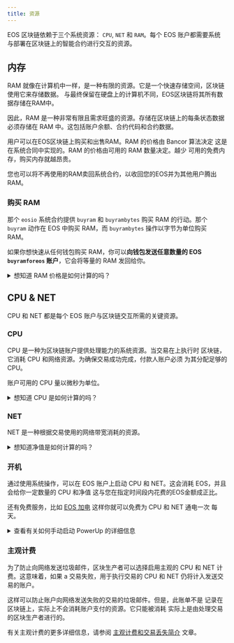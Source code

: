 ```yaml
---
title: 资源
---
```


EOS 区块链依赖于三个系统资源： `CPU`, `NET` 和 `RAM`。每个 EOS 账户都需要系统 
与部署在区块链上的智能合约进行交互的资源。

## 内存

RAM 就像在计算机中一样，是一种有限的资源。它是一个快速存储空间，区块链使用它来存储数据。
与最终保留在硬盘上的计算机不同，EOS区块链将其所有数据存储在RAM中。

因此，RAM 是一种非常有限且需求旺盛的资源。存储在区块链上的每条状态数据
必须存储在 RAM 中。这包括账户余额、合约代码和合约数据。

用户可以在EOS区块链上购买和出售RAM。RAM 的价格由 Bancor 算法决定
这是在系统合同中实现的。RAM 的价格由可用的 RAM 数量决定。越少
可用的免费内存，购买内存就越昂贵。

您也可以将不再使用的RAM卖回系统合约，以收回您的EOS并为其他用户腾出RAM。


### 购买 RAM

那个 `eosio` 系统合约提供 `buyram` 和 `buyrambytes` 购买 RAM 的行动。那个 `buyram` 动作在 EOS 中购买 RAM，而 `buyrambytes` 操作以字节为单位购买 RAM。

如果你想快速从任何钱包购买 RAM，你可以**向钱包发送任意数量的 EOS `buyramforeos` 账户**，它会将等量的 RAM 发回给你。

<details>
    <summary>想知道 RAM 价格是如何计算的吗？</summary>

智能合约存储其数据所需的必要RAM是根据使用的区块链状态计算得出的。

作为开发者，要了解您的智能合约所需的内存量，请注意您的智能合约实例化和使用的多索引表所依据的数据结构。一个多索引表所依据的数据结构定义了表中的一行。数据结构的每个数据成员都对应于表中的一个行单元格。
要估算一个多索引行需要在区块链上存储的 RAM 量，必须将每个数据成员类型的大小和每个已定义索引的内存开销（如果有）相加。以下是EOS代码为多索引表、索引和数据类型定义的管理费用：

<br/>

* [多索引 RAM 字节开销](https://github.com/AntelopeIO/leap/blob/f6643e434e8dc304bba742422dd036a6fbc1f039/libraries/chain/include/eosio/chain/contract_table_objects.hpp#L240)
* [每个索引 RAM 字节每行的开销](https://github.com/AntelopeIO/leap/blob/a4c29608472dd195d36d732052784aadc3a779cb/libraries/chain/include/eosio/chain/config.hpp#L109)
* [修复了共享矢量 RAM 字节的开销](https://github.com/AntelopeIO/leap/blob/a4c29608472dd195d36d732052784aadc3a779cb/libraries/chain/include/eosio/chain/config.hpp#L108)
* [每个账户 RAM 字节的开销](https://github.com/AntelopeIO/leap/blob/a4c29608472dd195d36d732052784aadc3a779cb/libraries/chain/include/eosio/chain/config.hpp#L110)
* [设置代码 RAM 字节乘数](https://github.com/AntelopeIO/leap/blob/a4c29608472dd195d36d732052784aadc3a779cb/libraries/chain/include/eosio/chain/config.hpp#L111)
* [RAM 使用情况更新功能](https://github.com/AntelopeIO/leap/blob/9f0679bd0a42d6c24a966bb79de6d8c0591872a5/libraries/chain/apply_context.cpp#L725)

</details>


## CPU & NET

CPU 和 NET 都是每个 EOS 账户与区块链交互所需的关键资源。

### CPU

CPU 是一种为区块链账户提供处理能力的系统资源。当交易在上执行时 
区块链，它消耗 CPU 和网络资源。为确保交易成功完成，付款人账户必须 
为其分配足够的 CPU。 

账户可用的 CPU 量以微秒为单位。


<details>
    <summary>想知道 CPU 是如何计算的吗？</summary>

区块链执行的交易包含一项或多项操作。每笔交易必须消耗一定数量的 CPU
在最小和最大事务 CPU 使用率值预定义的限制范围内。对于EOS区块链来说，这些限制
在区块链的配置中设置。你可以通过运行以下命令来找出这些限制，然后查阅
这 `min_transaction_cpu_usage` 还有 `max_transaction_cpu_usage` 以微秒为单位表示。

<br/>

对于执行交易的账户，区块链会在执行每笔交易之前计算并更新每个区块的剩余资源。当交易准备好执行时，区块链会决定付款人账户是否有足够的CPU来完成交易的执行。为了计算必要的 CPU，主动构建当前区块的节点会测量执行事务的时间。如果账户有足够的 CPU，则会执行交易；否则交易将被拒绝。有关技术详情，请参阅以下链接：

* [CPU 配置变量](https://github.com/AntelopeIO/leap/blob/a4c29608472dd195d36d732052784aadc3a779cb/libraries/chain/include/eosio/chain/config.hpp#L66)
* [交易初始化](https://github.com/AntelopeIO/leap/blob/e55669c42dfe4ac112e3072186f3a449936c0c61/libraries/chain/controller.cpp#L1559)
* [交易 CPU 计费](https://github.com/AntelopeIO/leap/blob/e55669c42dfe4ac112e3072186f3a449936c0c61/libraries/chain/controller.cpp#L1577)
* [检查交易的 CPU 使用情况](https://github.com/AntelopeIO/leap/blob/a4c29608472dd195d36d732052784aadc3a779cb/libraries/chain/transaction_context.cpp#L381)

</details>

### NET

NET 是一种根据交易使用的网络带宽消耗的资源。

<details>
    <summary>想知道净值是如何计算的吗？</summary>

每笔交易消耗的净额不得超过预定义的最大交易净使用值。对于EOS区块链，此限制是在区块链的配置中设置的。您可以通过运行以下命令来找出此限制，并查阅 `max_transaction_net_usage` 以字节表示。

<br/>

对于执行交易的账户，区块链会在执行每笔交易之前计算并更新每个区块的剩余资源。当交易准备好执行时，区块链决定付款人账户是否有足够的净资产来支付交易的执行。必要的净额是根据交易大小计算的，交易大小是存储在区块链中的打包交易的大小。如果账户有足够的 NET 资源，则可以执行交易；否则交易将被拒绝。有关技术细节，请参阅以下来源：

<br/>

* [NET 配置变量](https://github.com/AntelopeIO/leap/blob/a4c29608472dd195d36d732052784aadc3a779cb/libraries/chain/include/eosio/chain/config.hpp#L57)
* [交易初始化](https://github.com/AntelopeIO/leap/blob/e55669c42dfe4ac112e3072186f3a449936c0c61/libraries/chain/controller.cpp#L1559)
* [交易净账单](https://github.com/AntelopeIO/leap/blob/e55669c42dfe4ac112e3072186f3a449936c0c61/libraries/chain/controller.cpp#L1577)
* [检查交易的净使用情况](https://github.com/AntelopeIO/leap/blob/a4c29608472dd195d36d732052784aadc3a779cb/libraries/chain/transaction_context.cpp#L376)

</details>



### 开机

通过使用系统操作，可以在 EOS 账户上启动 CPU 和 NET。这会消耗 EOS，并且会给你一定数量的 CPU 和净值
这与您在指定时间段内花费的EOS金额成正比。

还有免费服务，比如 [EOS 加电](https://eospowerup.io) 这样你就可以免费为 CPU 和 NET 通电一次 
每天。

<details>
    <summary>查看有关如何手动启动 PowerUp 的详细信息</summary>

启动账户是一种从 PowerUp 资源模型中租用 CPU 和 NET 资源的技术。智能合约在区块链上实现此模型，并将这些资源分配给您选择的账户。为账户加电的操作是 `powerup`。它以以下参数为参数：

<br/>

* 那个 `payer` 在费用中，必须是有效的 EOS 账户。
* 那个 `receiver` 的资源，必须是有效的 EOS 账户。
* 那个 `days` 必须始终匹配 `state.powerup_days` 在中指定 [PowerUp 配置设置](https://github.com/eosnetworkfoundation/eos-system-contracts/blob/7cec470b17bd53b8c78465d4cbd889dbaf1baffb/contracts/eosio.system/include/eosio.system/eosio.system.hpp#L588)。
* 那个 `net_frac`，还有 `cpu_frac` 是所需资源的百分比。计算百分比的最简单方法是将 10^15 (100%) 乘以所需的百分比。例如：10^15 * 0.01 = 10^13。
* 那个 `max_payment`，必须以 EOS 表示，并且是最大金额 `payer` 愿意付钱。

<br/>

```sh
cleos push action eosio powerup '[user, user, 1, 10000000000000, 10000000000000, "1000.0000 EOS"]' -p user
```

<br/>

要查看收到的 NET 和 CPU 权重以及费用金额，请查看 `eosio.reserv::powupresult` 由操作返回，应与以下内容类似：

<br/>

```console
executed transaction: 82b7124601612b371b812e3bf65cf63bb44616802d3cd33a2c0422b58399f54f  144 bytes  521 us
#         eosio <= eosio::powerup               {"payer":"user","receiver":"user","days":1,"net_frac":"10000000000000","cpu_frac":"10000000000000","...
#   eosio.token <= eosio.token::transfer        {"from":"user","to":"eosio.rex","quantity":"999.9901 EOS","memo":"transfer from user to eosio.rex"}
#  eosio.reserv <= eosio.reserv::powupresult    {"fee":"999.9901 EOS","powup_net_weight":"16354","powup_cpu_weight":"65416"}
#          user <= eosio.token::transfer        {"from":"user","to":"eosio.rex","quantity":"999.9901 EOS","memo":"transfer from user to eosio.rex"}
#     eosio.rex <= eosio.token::transfer        {"from":"user","to":"eosio.rex","quantity":"999.9901 EOS","memo":"transfer from user to eosio.rex"}
```

<br/>

EOS 区块链上的 PowerUp 资源模型初始化为 `"powerup_days": 1,`。此设置允许租用 CPU 和 NET 的最长时间为 24 小时。如果您在 24 小时间隔内未使用资源，则租用的 CPU 和 NET 将过期。

<br/>

#### 处理过期订单

系统不会自动回收到期的贷款中的资源。到期的贷款仍处于队列中，必须处理。

<br/>

拨打的任何电话 `powerup` action 也会处理这个队列（一次只能处理两笔到期的贷款）。因此，到期的贷款会自动及时处理。有时，可能需要手动处理队列中的过期贷款，以便将资源释放回系统，从而降低价格。因此，如果任何账户调用，则最多可以处理任意数量的到期贷款 `powerupexec` 行动。

<br/>

查看订单表 `powup.order` 执行以下命令：

<br/>

```sh
cleos get table eosio 0 powup.order
```

<br/>

```json
{
  "rows": [{
      "version": 0,
      "id": 0,
      "owner": "user",
      "net_weight": 16354,
      "cpu_weight": 65416,
      "expires": "2020-11-18T13:04:33"
    }
  ],
  "more": false,
  "next_key": ""
}
```

<br/>

示例 `powerupexec` 打电话:

<br/>

```sh
cleos push action eosio powerupexec '[user, 2]' -p user
```

<br/>

```console
executed transaction: 93ab4ac900a7902e4e59e5e925e8b54622715328965150db10774aa09855dc98  104 bytes  363 us
#         eosio <= eosio::powerupexec           {"user":"user","max":2}
warning: transaction executed locally, but may not be confirmed by the network yet         ]
```

</details>


### 主观计费

为了防止向网络发送垃圾邮件，区块生产者可以选择启用主观的 CPU 和 NET 计费。这意味着，如果 a
交易失败，用于执行交易的 CPU 和 NET 仍将计入发送交易的账户。

这样可以防止账户向网络发送失败的交易的垃圾邮件。但是，此账单不是 
记录在区块链上，实际上不会消耗账户支付的资源。它只能被消耗
实际上是由处理交易的区块生产者进行的。

有关主观计费的更多详细信息，请参阅 [主观计费和交易丢失简介](https://eosnetwork.com/blog/api-plus-an-introduction-to-subjective-billing-and-lost-transactions/) 文章。



